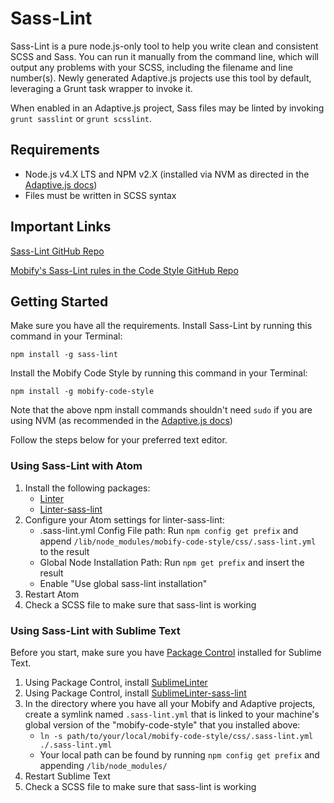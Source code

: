 # Sass-Lint

Sass-Lint is a pure node.js-only tool to help you write clean and consistent SCSS and Sass. You can run it manually from the command line, which will output any problems with your SCSS, including the filename and line number(s). Newly generated Adaptive.js projects use this tool by default, leveraging a Grunt task wrapper to invoke it.

When enabled in an Adaptive.js project, Sass files may be linted by invoking `grunt sasslint` or `grunt scsslint`.

## Requirements
- Node.js v4.X LTS and NPM v2.X (installed via NVM as directed in the [Adaptive.js docs](http://adaptivejs.mobify.com/v2.0/docs/install/))
- Files must be written in SCSS syntax

## Important Links

[Sass-Lint GitHub Repo](https://github.com/sasstools/sass-lint)

[Mobify's Sass-Lint rules in the Code Style GitHub Repo](https://github.com/mobify/mobify-code-style/blob/master/css/.sass-lint.yml)

## Getting Started
Make sure you have all the requirements.
Install Sass-Lint by running this command in your Terminal:

`npm install -g sass-lint`

Install the Mobify Code Style by running this command in your Terminal:

`npm install -g mobify-code-style`

Note that the above npm install commands shouldn't need `sudo` if you are using NVM (as recommended in the [Adaptive.js docs](http://adaptivejs.mobify.com/v2.0/docs/install/))

Follow the steps below for your preferred text editor.

### Using Sass-Lint with Atom

1. Install the following packages:
    - [Linter](https://atom.io/packages/linter)
    - [Linter-sass-lint](https://atom.io/packages/linter-sass-lint)
1. Configure your Atom settings for linter-sass-lint:
    - .sass-lint.yml Config File path:
    Run `npm config get prefix` and append `/lib/node_modules/mobify-code-style/css/.sass-lint.yml` to the result
    - Global Node Installation Path:
    Run `npm get prefix` and insert the result
    - Enable "Use global sass-lint installation"
1. Restart Atom
1. Check a SCSS file to make sure that sass-lint is working

### Using Sass-Lint with Sublime Text

Before you start, make sure you have [Package Control](https://packagecontrol.io/installation) installed for Sublime Text.

1. Using Package Control, install [SublimeLinter](https://packagecontrol.io/packages/SublimeLinter)
1. Using Package Control, install [SublimeLinter-sass-lint](https://packagecontrol.io/packages/SublimeLinter-contrib-sass-lint)
1. In the directory where you have all your Mobify and Adaptive projects, create a symlink named `.sass-lint.yml` that is linked to your machine's global version of the "mobify-code-style" that you installed above:
    - `ln -s path/to/your/local/mobify-code-style/css/.sass-lint.yml ./.sass-lint.yml`
    - Your local path can be found by running `npm config get prefix` and appending `/lib/node_modules/`
1. Restart Sublime Text
1. Check a SCSS file to make sure that sass-lint is working
